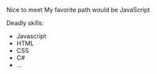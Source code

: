 Nice to meet
My favorite path would be JavaScript

Deadly skills:
* Javascript
* HTML
* CSS
* C#
* ...